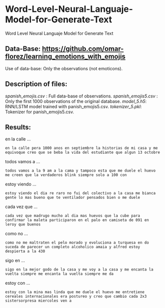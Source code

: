 # Word-Level-Neural-Languaje-Model-for-Generate-Text
Word Level Neural Languaje Model for Generate Text

## Data-Base: https://github.com/omar-florez/learning_emotions_with_emojis
Use of data-base: Only the observations (not emoticons).

## Description of files:
*spanish_emojis.csv* : Full data-base of observations.
*spanish_emojis5.csv* : Only the first 1000 observations of the original database.
*model_5.h5*: RNN/LSTM model trained with panish_emojis5.csv.
*tokenizer_5.pkl*: Tokenizer for panish_emojis5.csv.

## Results:
en la calle ...
```
en la calle pera 1000 anos en septiembre la historias de mi casa y me equivoque creo que se beba la vida del estudiante que algun 13 octobre
```

todos vamos a ...
```
todos vamos a la 9 am a la cama y tampoco esta que me duele el huevo me creen que la verdaderos blink siempre solo a 100 con
```

estoy viendo ...
```
estoy viendo el dia re raro no fui del colectivo a la casa me bianca gente lo mas bueno que te ventilador pensados bien o me duele
```

cada vez que ...
```
cada vez que madrugo mucho al dia mas huevos que la cube para confirmar la maleta participaron en el palo en camiseta de 091 en leroy que buenos
```

como no ...
```
como no me maltraten el pelo morado y evoluciona a turquesa en do suceda de parecer un completo alcoholico amaia y alfred estoy despierta a la 430
```

sigo en ...
```
sigo en la mejor godo de la casa y me voy a la casa y me encanta la vuelta siempre me encanta la vuelta siempre me da
```

estoy con ...
```
estoy con la mina mas linda que me duele el huevo me entretiene cereales internacionales era postureo y creo que cambio cada 2x3 sistersorpresa miercoles ven a
```

